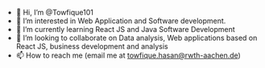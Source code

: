 - 👋 Hi, I’m @Towfique101
- 👀 I’m interested in Web Application and Software development.
- 🌱 I’m currently learning React JS and Java Software Development
- 💞️ I’m looking to collaborate on Data analysis, Web applications based on React JS, business development and analysis
- 📫 How to reach me (email me at towfique.hasan@rwth-aachen.de)

<!---
Towfique101/Towfique101 is a ✨ special ✨ repository because its `README.md` (this file) appears on your GitHub profile.
You can click the Preview link to take a look at your changes.
--->
